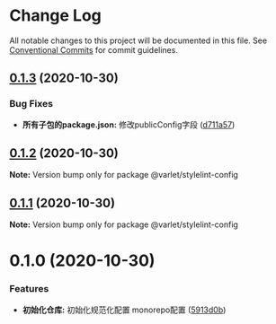 # Change Log

All notable changes to this project will be documented in this file.
See [Conventional Commits](https://conventionalcommits.org) for commit guidelines.

## [0.1.3](https://github.com/haoziqaq/varlet/compare/v0.1.2...v0.1.3) (2020-10-30)


### Bug Fixes

* **所有子包的package.json:** 修改publicConfig字段 ([d711a57](https://github.com/haoziqaq/varlet/commit/d711a57f6307d8dd9b2f5b2b9a9a869a10d02f7d))





## [0.1.2](https://github.com/haoziqaq/varlet/compare/v0.1.1...v0.1.2) (2020-10-30)

**Note:** Version bump only for package @varlet/stylelint-config





## [0.1.1](https://github.com/haoziqaq/varlet/compare/v0.1.0...v0.1.1) (2020-10-30)

**Note:** Version bump only for package @varlet/stylelint-config





# 0.1.0 (2020-10-30)


### Features

* **初始化仓库:** 初始化规范化配置 monorepo配置 ([5913d0b](https://github.com/haoziqaq/varlet/commit/5913d0b1edb1d72e6c6439af1525a692291861ba))
